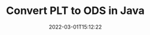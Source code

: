 ---
############################# Static ############################
layout: "auto-gen-conversion"
date: 2022-03-01T15:12:22
draft: false
otherformats: doc docm docx dot dotm dotx fodp htm html mht mhtml odp odt otp pot potm potx pps ppsm ppsx ppt pptm pptx rtf
breadcrumb: PLT to ODS in Java

############################# Head ############################
head_title: "Convert PLT to ODS in Java"
head_description: "PLT to ODS conversion in Java with a few lines of code. Convert over 160 file formats using the GroupDocs Document Conversion API for Java."

############################# Header ############################
title: "Convert PLT to ODS in Java"
description: "PLT to ODS conversion with a few lines of Java code"
bg_image: "https://cms.admin.containerize.com/templates/aspose/App_Themes/V3/images/bg/header1.png"
bg_overlay: false
button:
    enable: true

############################# SubMenu ############################
submenu:
    enable: true

    left:
        img_alt: "GroupDocs.Conversion for Java"
        image: "https://cms.admin.containerize.com/templates/groupdocs/images/product-logos/90x90-noborder/groupdocs-conversion-java.png"
        product: "GroupDocs.Conversion"
        platform: "Java"

    

############################# About ############################
about:
    enable: true
    title: "About GroupDocs.Conversion for Java API"
    content: |
        [GroupDocs.Conversion for Java](https://products.groupdocs.com/conversion/java/) is an advanced file format conversion API for converting between popular image and document formats such as Microsoft Office, OpenDocument, PDF, HTML, email, CAD. and much more with just a few lines of code. The native API automatically detects the formats of the original documents and offers many options for customizing the converted documents. Along with the function of extracting information from a document, it also supports caching of the conversion results to the local disk by default. However, any type of cache storage can be supported by implementing the appropriate interfaces - Amazon S3, Dropbox, Google Drive, Windows Azure, Reddis, or any others.
    

overview:
    enable: true
    content: |
        Convert your PLT files to ODS files in Java. It only takes a couple of lines of Java code on any platform of your choice, such as Windows, Linux, macOS.
        You can try converting PLT to ODS for free and evaluate the quality of the conversion results.
        Along with simple file conversion scripts, you can try more sophisticated options for loading the PLT source file and storing the ODS output.
        
        For example, for the source file PLT, you can use the following upload options:

        * automatic detection of the file format;
        * specify a password for protected files (if the file format supports it);
        * replace missing fonts to preserve the appearance of the document.

        There are also advanced conversion options for the ODS file:

        * convert a specific page of a document or a range of pages;
        * add a watermark to the converted ODS.

        Once the conversion is complete, you can save the ODS file to your local file path or to any third party storage such as FTP, Amazon S3, Google Drive, Dropbox etc.
        Please note - to convert PLT to ODS, you do not need to install any additional software, such as MS Office, Open Office, Adobe Acrobat Reader etc. 


############################# Steps ############################
steps:
    enable: true
    title_left: "Steps to Convert PLT to ODS in Java"
    content_left: |
        [GroupDocs.Conversion](https://products.groupdocs.com/conversion/java/) allows developers to easily convert a PLT file to ODS with a few lines of code.

        * Create a new instance of the Converter class and upload the file PLT with the full path
        * Set ConvertOptions for document type to ODS.
        * Call the convert() method and pass the document name (full path) and format (ODS) as a parameter
        
    title_right: "System Requirements"
    content_right: |
        Basic conversion using GroupDocs.Conversion for the Java API can be done with just a few lines of code. Our APIs are supported on all major platforms and operating systems. Before executing the code below, make sure you have the following prerequisites installed on your system.

        * Operating systems: Microsoft Windows, Linux, MacOS
        * Development environment: NetBeans, Intellij IDEA, Eclipse, etc.
        * Java runtime: J2SE 6.0 and above
        * Get the latest GroupDocs.Conversion for Java from [Maven](https://repository.groupdocs.com/webapp/#/artifacts/browse/tree/General/repo/com/groupdocs/groupdocs-conversion)
        
    code: |
        ```java
        // Load source file PLT for conversion
        Converter converter = new Converter("input.plt");
        // Prepare conversion options for target format ODS
        ConvertOptions convertOptions = new FileType().fromExtension("ods").getConvertOptions();
        // Convert to ODS format
        converter.convert("output.ods", convertOptions);
        
        ```
        
demos:
    enable: true
    title: "PLT to ODS Live Demo"
    content: |
       Convert PLT to ODS now by visiting the [GroupDocs.Conversion App](https://products.groupdocs.app/conversion/family) website. The free demo has the following benefits
       

more_formats:
    enable: true
    title: "Other supported PLT conversions in Java"
    content: "You can also convert PLT to many other file formats. Please see the list below."
       
       
back_to_top:
    enable: true
---